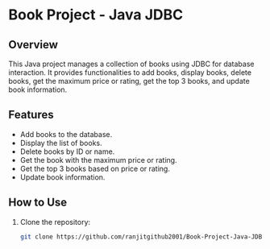 # Book Project - Java JDBC

## Overview
This Java project manages a collection of books using JDBC for database interaction. It provides functionalities to add books, display books, delete books, get the maximum price or rating, get the top 3 books, and update book information.

## Features
- Add books to the database.
- Display the list of books.
- Delete books by ID or name.
- Get the book with the maximum price or rating.
- Get the top 3 books based on price or rating.
- Update book information.

## How to Use
1. Clone the repository:
   ```bash
   git clone https://github.com/ranjitgithub2001/Book-Project-Java-JDBC-.git
